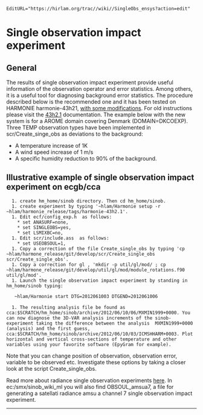```@meta
EditURL="https://hirlam.org/trac//wiki//SingleObs_ensys?action=edit"
```


# Single observation impact experiment 

## General
The results of single observation impact experiment provide useful information of the observation operator and error statistics. Among others, it is a useful tool for diagnosing background error statistics. The procedure described below is the recommended one and it has been tested on HARMONIE harmonie-43h21, [with some modifications](https://hirlam.org/trac/changeset/542101616bf4932f65ff93d0e8567e0d7b3c0f6f/Harmonie). For old instructions please visit the [43h2.1](./43h2.1/SingleObs_ensys.md) documentation. The example below with the new system is for a AROME domain covering Denmark (DOMAIN=DKCOEXP). Three TEMP observation types have been implemented in scr/Create_singe_obs as deviations to the background:

 * A temperature increase of 1K
 * A wind speed increase of 1 m/s
 * A specific humidity reduction to 90% of the background.

## Illustrative example of single observation impact experiment on ecgb/cca
      1. create hm_home/sinob directory. Then cd hm_home/sinob.
      1. create experiment by typing '~hlam/Harmonie setup -r ~hlam/harmonie_release/tags/harmonie-43h2.1'.
      1. Edit ecf/config_exp.h  as follows:
        * set ANASURF=none,
        * set SINGLEOBS=yes,
        * set LSMIXBC=no,
      1. Edit scr/include.ass  as follows:
        * set USEOBSOUL=1,
      1. Copy a correction of the file Create_single_obs by typing 'cp ~hlam/harmone_release/git/develop/scr/Create_single_obs scr/Create_single_obs'. 
      1. Copy a correction for gl , 'mkdir -p util/gl/mod/ ; cp ~hlam/harmone_release/git/develop/util/gl/mod/module_rotations.f90 util/gl/mod'.
      1. Launch the single observation impact experiment by standing in hm_home/sinob typing:
```bash
   ~hlam/Harmonie start DTG=2012061003 DTGEND=2012061006
```
      1. The resulting analysis file be found as cca:$SCRATCH/hm_home/sinob/archive/2012/06/10/06/MXMIN1999+0000. You can now diagnose the 3D-VAR analysis increments of the sinob-experiment taking the difference between the analysis  MXMIN1999+0000 (analysis) and the first guess, cca:$SCRATCH/hm_home/sinob/archive/2012/06/10/03/ICMSHHARM+0003. Plot horizontal and vertical cross-sections of temperature and other variables using your favorite software (EpyGram for example). 

Note that you can change position of observation, observation error, variable to be observed etc. Investigate these options by taking a closer look at the script Create_single_obs.

Read more about radiance single observation experiments [here](http://cimss.ssec.wisc.edu/itwg/itsc/itsc17/posters/7.22_randriamampianina.pdf).
In ec:/smx/sinob_wiki_ml you will also find OBSOUL_amsua7, a file for generating a satellati radiance amsu a channel 7 single observation impact experiment.


----


 
